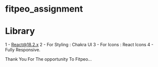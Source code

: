 # fitpeo_assignment
# Library 
1 - React@18.2.x 
2 - For Styling : Chakra UI
3 - For Icons : React Icons
4 - Fully Responsive.

Thank You For The opportunity To Fitpeo...
